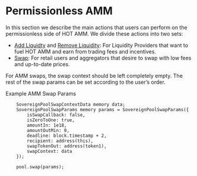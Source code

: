 # Permissionless AMM

In this section we describe the main actions that users can perform on the permissionless side of HOT AMM. We divide these actions into two sets:

- [Add Liquidty](addLiquidity.md) and [Remove Liquidity](removeLiquidity.md): For Liquidity Providers that want to fuel HOT AMM and earn from trading fees and incentives.
- [Swap](swap.md): For retail users and aggregators that desire to swap with low fees and up-to-date prices.

For AMM swaps, the swap context should be left completely empty. The rest of the swap params can be set according to the user’s order.

Example AMM Swap Params

```solidity
    SovereignPoolSwapContextData memory data;
    SovereignPoolSwapParams memory params = SovereignPoolSwapParams({
        isSwapCallback: false,
        isZeroToOne: true,
        amountIn: 1e18,
        amountOutMin: 0,
        deadline: block.timestamp + 2,
        recipient: address(this),
        swapTokenOut: address(token1),
        swapContext: data
    });

    pool.swap(params);
```
